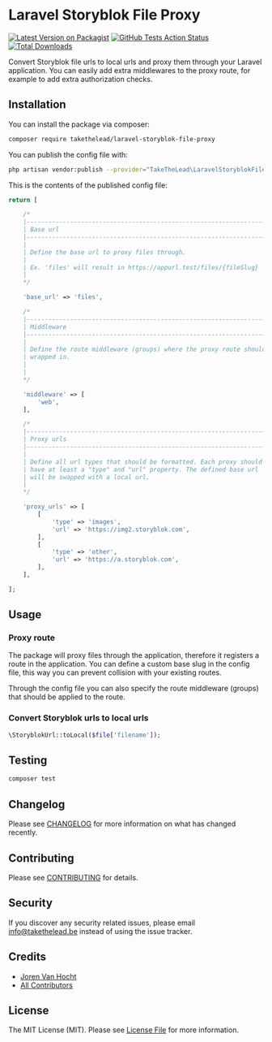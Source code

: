 # Laravel Storyblok File Proxy

[![Latest Version on Packagist](https://img.shields.io/packagist/v/takethelead/laravel-storyblok-file-proxy.svg?style=flat-square)](https://packagist.org/packages/takethelead/laravel-storyblok-file-proxy)
[![GitHub Tests Action Status](https://img.shields.io/github/workflow/status/takethelead/laravel-storyblok-file-proxy/Tests?label=tests)](https://github.com/takethelead/laravel-storyblok-file-proxy/actions?query=workflow%3Atests+branch%3Amaster)
[![Total Downloads](https://img.shields.io/packagist/dt/takethelead/laravel-storyblok-file-proxy.svg?style=flat-square)](https://packagist.org/packages/takethelead/laravel-storyblok-file-proxy)

Convert Storyblok file urls to local urls and proxy them through your Laravel application.
You can easily add extra middlewares to the proxy route, for example to add extra authorization checks.

## Installation

You can install the package via composer:

```bash
composer require takethelead/laravel-storyblok-file-proxy
```

You can publish the config file with:
```bash
php artisan vendor:publish --provider="TakeTheLead\LaravelStoryblokFileProxy\LaravelStoryblokFileProxyServiceProvider" --tag="config"
```

This is the contents of the published config file:

```php
return [

    /*
    |--------------------------------------------------------------------------
    | Base url
    |--------------------------------------------------------------------------
    |
    | Define the base url to proxy files through.
    |
    | Ex. 'files' will result in https://appurl.test/files/{fileSlug}
    |
    */

    'base_url' => 'files',

    /*
    |--------------------------------------------------------------------------
    | Middleware
    |--------------------------------------------------------------------------
    |
    | Define the route middleware (groups) where the proxy route should be
    | wrapped in.
    |
    |
    */

    'middleware' => [
        'web',
    ],

    /*
    |--------------------------------------------------------------------------
    | Proxy urls
    |--------------------------------------------------------------------------
    |
    | Define all url types that should be formatted. Each proxy should
    | have at least a "type" and "url" property. The defined base url
    | will be swapped with a local url.
    |
    */

    'proxy_urls' => [
        [
            'type' => 'images',
            'url' => 'https://img2.storyblok.com',
        ],
        [
            'type' => 'other',
            'url' => 'https://a.storyblok.com',
        ],
    ],

];

```

## Usage

### Proxy route
The package will proxy files through the application, therefore it registers a route in the application.
You can define a custom base slug in the config file, this way you can prevent collision with your existing routes.

Through the config file you can also specify the route middleware (groups) that should be applied to the route. 

### Convert Storyblok urls to local urls
``` php
\StoryblokUrl::toLocal($file['filename']);
```

## Testing

``` bash
composer test
```

## Changelog

Please see [CHANGELOG](CHANGELOG.md) for more information on what has changed recently.

## Contributing

Please see [CONTRIBUTING](CONTRIBUTING.md) for details.

## Security

If you discover any security related issues, please email info@takethelead.be instead of using the issue tracker.

## Credits

- [Joren Van Hocht](https://github.com/jorenvh)
- [All Contributors](../../contributors)

## License

The MIT License (MIT). Please see [License File](LICENSE.md) for more information.
